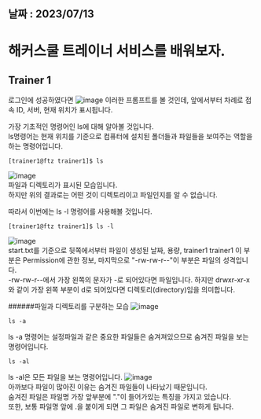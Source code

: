 ## 날짜 : 2023/07/13

해커스쿨 트레이너 서비스를 배워보자.
======
Trainer 1 
------

로그인에 성공하였다면
![image](https://github.com/ParkChanwon/2023_Caerang_StudyRec/assets/127119431/45068fe3-a33d-4781-87f1-73e9fc7fabe5)
이러한 프롬프트를 볼 것인데, 앞에서부터 차례로 접속 ID, 서버, 현재 위치가 표시됩니다.    

가장 기초적인 명령어인 ls에 대해 알아볼 것입니다.    
ls명령어는 현재 위치를 기준으로 컴퓨터에 설치된 폴더들과 파일들을 보여주는 역할을 하는 명령어입니다.    
````
[trainer1@ftz trainer1]$ ls
````
![image](https://github.com/ParkChanwon/2023_Caerang_StudyRec/assets/127119431/b6944da7-5ddf-4ba8-8a14-a7a8494411e7)    
파일과 디렉토리가 표시된 모습입니다.   
하지만 위의 결과로는 어떤 것이 디렉토리이고 파일인지를 알 수 없습니다.

따라서 이번에는 ls -l 명령어를 사용해볼 것입니다.
```
[trainer1@ftz trainer1]$ ls -l
```
![image](https://github.com/ParkChanwon/2023_Caerang_StudyRec/assets/127119431/24bae08e-e8b7-450f-af55-22abb4784e40)    
start.txt를 기준으로 뒷쪽에서부터 파일이 생성된 날짜, 용량, trainer1 trainer1 이 부분은 Permission에 관한 정보, 마지막으로 "-rw-rw-r--"이 부분은 파일의 성격입니다.   
-rw-rw-r--에서 가장 왼쪽의 문자가 -로 되어있다면 파일입니다.
하지만 drwxr-xr-x와 같이 가장 왼쪽 부분이 d로 되어있다면 디렉토리(directory)임을 의미합니다.

######파일과 디렉토리를 구분하는 모습
![image](https://github.com/ParkChanwon/2023_Caerang_StudyRec/assets/127119431/8ca05a6d-fd00-4b3b-9039-7ef3d7484810)


```
ls -a
```
ls -a 명령어는 설정파일과 같은 중요한 파일들은 숨겨져있으므로 숨겨진 파일을 보는 명령어입니다.    

```
ls -al
```
ls -al은 모든 파일을 보는 명령어입니다. 
![image](https://github.com/ParkChanwon/2023_Caerang_StudyRec/assets/127119431/a91aa612-99c1-4502-84d6-2049753c2587)    
아까보다 파일이 많아진 이유는 숨겨진 파일들이 나타났기 때문입니다.    
숨겨진 파일은 파일명 가장 앞부분에 "."이 들어가있는 특징을 가지고 있습니다.   
또한, 보통 파일명 앞에 .을 붙이게 되면 그 파일은 숨겨진 파일로 변하게 됩니다. 






